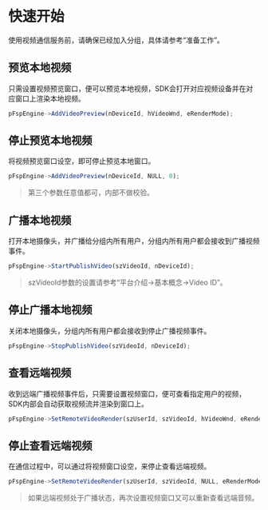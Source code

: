 # 快速开始

使用视频通信服务前，请确保已经加入分组，具体请参考“准备工作”。


## 预览本地视频

只需设置视频预览窗口，便可以预览本地视频，SDK会打开对应视频设备并在对应窗口上渲染本地视频。

```js
pFspEngine->AddVideoPreview(nDeviceId, hVideoWnd, eRenderMode);
```


## 停止预览本地视频

将视频预览窗口设空，即可停止预览本地窗口。

```js
pFspEngine->AddVideoPreview(nDeviceId, NULL, 0);
```

> 第三个参数任意值都可，内部不做校验。


## 广播本地视频

打开本地摄像头，并广播给分组内所有用户，分组内所有用户都会接收到广播视频事件。

```js
pFspEngine->StartPublishVideo(szVideoId, nDeviceId);
```

> szVideoId参数的设置请参考“平台介绍->基本概念->Video ID”。


## 停止广播本地视频

关闭本地摄像头，分组内所有用户都会接收到停止广播视频事件。

```js
pFspEngine->StopPublishVideo(szVideoId, nDeviceId);
```


## 查看远端视频

收到远端广播视频事件后，只需要设置视频窗口，便可查看指定用户的视频，SDK内部会自动获取视频流并渲染到窗口上。

```js
pFspEngine->SetRemoteVideoRender(szUserId, szVideoId, hVideoWnd, eRenderMode);
```


## 停止查看远端视频

在通信过程中，可以通过将视频窗口设空，来停止查看远端视频。

```js
pFspEngine->SetRemoteVideoRender(szUserId, szVideoId, NULL, eRenderMode);
```

> 如果远端视频处于广播状态，再次设置视频窗口又可以重新查看远端音频。
